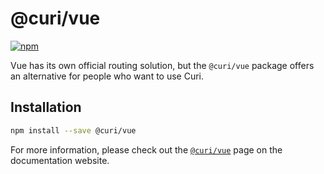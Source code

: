 # @curi/vue

[![npm][badge]][npm-link]

[badge]: https://img.shields.io/npm/v/@curi/vue.svg
[npm-link]: https://npmjs.com/package/@curi/vue

Vue has its own official routing solution, but the `@curi/vue` package offers an alternative for people who want to use Curi.

## Installation

```sh
npm install --save @curi/vue
```

For more information, please check out the [`@curi/vue`](https://curi.js.org/v2/@curi/vue/) page on the documentation website.
